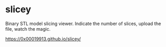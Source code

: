 # slicey
Binary STL model slicing viewer. Indicate the number of slices, upload the file, watch the magic.

https://0x00019913.github.io/slicey/
